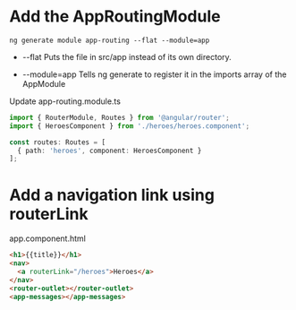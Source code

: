 # Add the AppRoutingModule

```
ng generate module app-routing --flat --module=app
```

- --flat	Puts the file in src/app instead of its own directory.

- --module=app	Tells ng generate to register it in the imports array of the AppModule

Update app-routing.module.ts

```typescript
import { RouterModule, Routes } from '@angular/router';
import { HeroesComponent } from './heroes/heroes.component';

const routes: Routes = [
  { path: 'heroes', component: HeroesComponent }
];
```

# Add a navigation link using routerLink

app.component.html 

```html
<h1>{{title}}</h1>
<nav>
  <a routerLink="/heroes">Heroes</a>
</nav>
<router-outlet></router-outlet>
<app-messages></app-messages>
```
